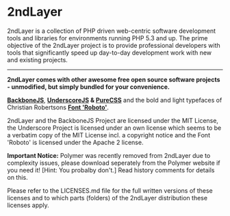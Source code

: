 2ndLayer
========

2ndLayer is a collection of PHP driven web-centric software development tools
and libraries for environments running PHP 5.3 and up. The prime objective of
the 2ndLayer project is to provide professional developers with tools that
significantly speed up day-to-day development work with new and existing projects.

-----

**2ndLayer comes with other awesome free open source software projects - unmodified, but simply bundled for your convenience.**

**[BackboneJS](http://backbonejs.org/)**, **[UnderscoreJS](http://underscorejs.org/) & [PureCSS](http://purecss.io/)** and the bold and light typefaces of Christian Robertsons [**Font 'Roboto'**](http://www.google.com/fonts/specimen/Roboto).

2ndLayer and the BackboneJS Project are licensed under the MIT License, the Underscore Project is licensed under an own license which seems to be a verbatim copy of the MIT License incl. a copyright notice and the Font 'Roboto' is licensed under the Apache 2 license.

**Important Notice:**
Polymer was recently removed from 2ndLayer due to complexity issues, please download seperately from the Polymer website if you need it! [Hint: You probalby don't.] Read history comments for details on this.

Please refer to the LICENSES.md file for the full written versions of these licenses and to which parts (folders) of the 2ndLayer distribution these licenses apply.
